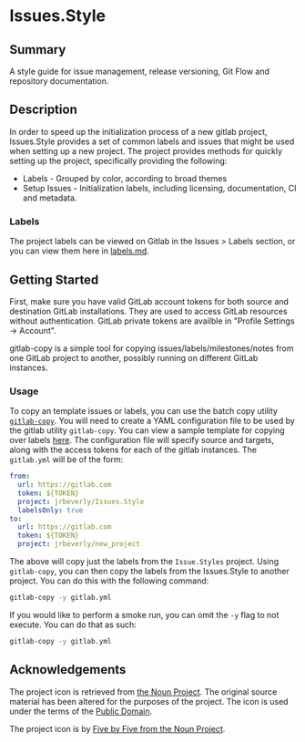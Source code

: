 # Issues.Style

## Summary

A style guide for issue management, release versioning, Git Flow and repository documentation.

## Description

In order to speed up the initialization process of a new gitlab project, Issues.Style provides a set of common labels and issues that might be used when setting up a new project. The project provides methods for quickly setting up the project, specifically providing the following:

* Labels - Grouped by color, according to broad themes
* Setup Issues - Initialization labels, including licensing, documentation, CI and metadata.

### Labels

The project labels can be viewed on Gitlab in the Issues > Labels section, or you can view them here in [labels.md](src/labels.md).

## Getting Started

First, make sure you have valid GitLab account tokens for both source and destination GitLab installations. They are used to access GitLab resources without authentication. GitLab private tokens are availble in "Profile Settings -> Account".

gitlab-copy is a simple tool for copying issues/labels/milestones/notes from one GitLab project to another, possibly running on different GitLab instances.

### Usage

To copy an template issues or labels, you can use the batch copy utility [`gitlab-copy`](https://github.com/gotsunami/gitlab-copy). You will need to create a YAML configuration file to be used by the gitlab utility `gitlab-copy`. You can view a sample template for copying over labels [here](src/labels.yaml). The configuration file will specify source and targets, along with the access tokens for each of the gitlab instances. The `gitlab.yml` will be of the form:

```yaml
from:
  url: https://gitlab.com
  token: ${TOKEN}
  project: jrbeverly/Issues.Style
  labelsOnly: true
to:
  url: https://gitlab.com
  token: ${TOKEN}
  project: jrbeverly/new_project
```

The above will copy just the labels from the `Issue.Styles` project. Using `gitlab-copy`, you can then copy the labels from the Issues.Style to another project. You can do this with the following command:

```bash
gitlab-copy -y gitlab.yml
```

If you would like to perform a smoke run, you can omit the `-y` flag to not execute. You can do that as such:

```bash
gitlab-copy -y gitlab.yml
```

## Acknowledgements

The project icon is retrieved from [the Noun Project](docs/icon/icon.json). The original source material has been altered for the purposes of the project. The icon is used under the terms of the [Public Domain](https://creativecommons.org/publicdomain/zero/1.0/).

The project icon is by [Five by Five from the Noun Project](https://thenounproject.com/term/startup/38246/).